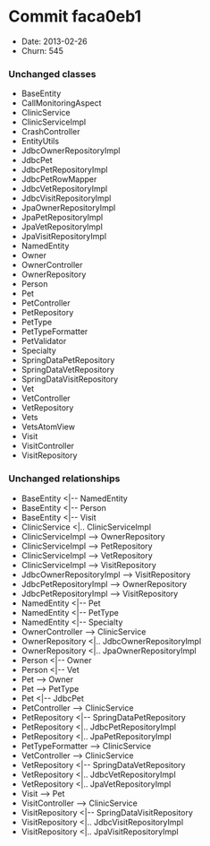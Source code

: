 # Commit faca0eb1
- Date: 2013-02-26
- Churn: 545
### Unchanged classes
- BaseEntity
- CallMonitoringAspect
- ClinicService
- ClinicServiceImpl
- CrashController
- EntityUtils
- JdbcOwnerRepositoryImpl
- JdbcPet
- JdbcPetRepositoryImpl
- JdbcPetRowMapper
- JdbcVetRepositoryImpl
- JdbcVisitRepositoryImpl
- JpaOwnerRepositoryImpl
- JpaPetRepositoryImpl
- JpaVetRepositoryImpl
- JpaVisitRepositoryImpl
- NamedEntity
- Owner
- OwnerController
- OwnerRepository
- Person
- Pet
- PetController
- PetRepository
- PetType
- PetTypeFormatter
- PetValidator
- Specialty
- SpringDataPetRepository
- SpringDataVetRepository
- SpringDataVisitRepository
- Vet
- VetController
- VetRepository
- Vets
- VetsAtomView
- Visit
- VisitController
- VisitRepository

### Unchanged relationships
- BaseEntity <|-- NamedEntity
- BaseEntity <|-- Person
- BaseEntity <|-- Visit
- ClinicService <|.. ClinicServiceImpl
- ClinicServiceImpl --> OwnerRepository
- ClinicServiceImpl --> PetRepository
- ClinicServiceImpl --> VetRepository
- ClinicServiceImpl --> VisitRepository
- JdbcOwnerRepositoryImpl --> VisitRepository
- JdbcPetRepositoryImpl --> OwnerRepository
- JdbcPetRepositoryImpl --> VisitRepository
- NamedEntity <|-- Pet
- NamedEntity <|-- PetType
- NamedEntity <|-- Specialty
- OwnerController --> ClinicService
- OwnerRepository <|.. JdbcOwnerRepositoryImpl
- OwnerRepository <|.. JpaOwnerRepositoryImpl
- Person <|-- Owner
- Person <|-- Vet
- Pet --> Owner
- Pet --> PetType
- Pet <|-- JdbcPet
- PetController --> ClinicService
- PetRepository <|-- SpringDataPetRepository
- PetRepository <|.. JdbcPetRepositoryImpl
- PetRepository <|.. JpaPetRepositoryImpl
- PetTypeFormatter --> ClinicService
- VetController --> ClinicService
- VetRepository <|-- SpringDataVetRepository
- VetRepository <|.. JdbcVetRepositoryImpl
- VetRepository <|.. JpaVetRepositoryImpl
- Visit --> Pet
- VisitController --> ClinicService
- VisitRepository <|-- SpringDataVisitRepository
- VisitRepository <|.. JdbcVisitRepositoryImpl
- VisitRepository <|.. JpaVisitRepositoryImpl